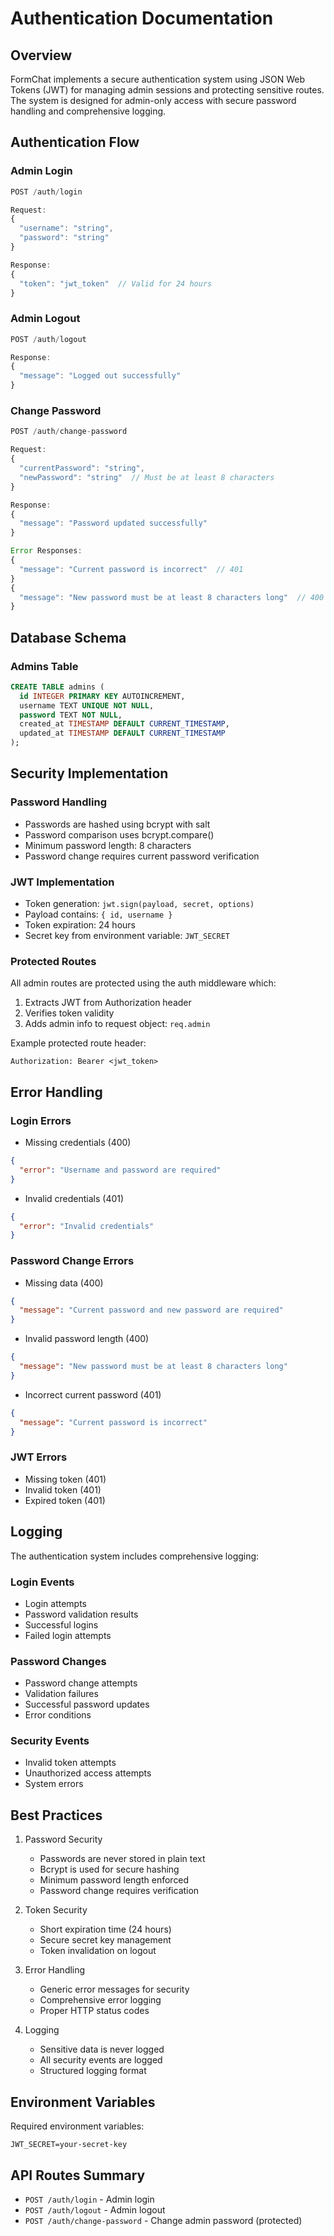 # Authentication Documentation

## Overview

FormChat implements a secure authentication system using JSON Web Tokens (JWT) for managing admin sessions and protecting sensitive routes. The system is designed for admin-only access with secure password handling and comprehensive logging.

## Authentication Flow

### Admin Login
```javascript
POST /auth/login

Request:
{
  "username": "string",
  "password": "string"
}

Response:
{
  "token": "jwt_token"  // Valid for 24 hours
}
```

### Admin Logout
```javascript
POST /auth/logout

Response:
{
  "message": "Logged out successfully"
}
```

### Change Password
```javascript
POST /auth/change-password

Request:
{
  "currentPassword": "string",
  "newPassword": "string"  // Must be at least 8 characters
}

Response:
{
  "message": "Password updated successfully"
}

Error Responses:
{
  "message": "Current password is incorrect"  // 401
}
{
  "message": "New password must be at least 8 characters long"  // 400
}
```

## Database Schema

### Admins Table
```sql
CREATE TABLE admins (
  id INTEGER PRIMARY KEY AUTOINCREMENT,
  username TEXT UNIQUE NOT NULL,
  password TEXT NOT NULL,
  created_at TIMESTAMP DEFAULT CURRENT_TIMESTAMP,
  updated_at TIMESTAMP DEFAULT CURRENT_TIMESTAMP
);
```

## Security Implementation

### Password Handling
- Passwords are hashed using bcrypt with salt
- Password comparison uses bcrypt.compare()
- Minimum password length: 8 characters
- Password change requires current password verification

### JWT Implementation
- Token generation: `jwt.sign(payload, secret, options)`
- Payload contains: `{ id, username }`
- Token expiration: 24 hours
- Secret key from environment variable: `JWT_SECRET`

### Protected Routes
All admin routes are protected using the auth middleware which:
1. Extracts JWT from Authorization header
2. Verifies token validity
3. Adds admin info to request object: `req.admin`

Example protected route header:
```
Authorization: Bearer <jwt_token>
```

## Error Handling

### Login Errors
- Missing credentials (400)
```json
{
  "error": "Username and password are required"
}
```

- Invalid credentials (401)
```json
{
  "error": "Invalid credentials"
}
```

### Password Change Errors
- Missing data (400)
```json
{
  "message": "Current password and new password are required"
}
```

- Invalid password length (400)
```json
{
  "message": "New password must be at least 8 characters long"
}
```

- Incorrect current password (401)
```json
{
  "message": "Current password is incorrect"
}
```

### JWT Errors
- Missing token (401)
- Invalid token (401)
- Expired token (401)

## Logging

The authentication system includes comprehensive logging:

### Login Events
- Login attempts
- Password validation results
- Successful logins
- Failed login attempts

### Password Changes
- Password change attempts
- Validation failures
- Successful password updates
- Error conditions

### Security Events
- Invalid token attempts
- Unauthorized access attempts
- System errors

## Best Practices

1. Password Security
   - Passwords are never stored in plain text
   - Bcrypt is used for secure hashing
   - Minimum password length enforced
   - Password change requires verification

2. Token Security
   - Short expiration time (24 hours)
   - Secure secret key management
   - Token invalidation on logout

3. Error Handling
   - Generic error messages for security
   - Comprehensive error logging
   - Proper HTTP status codes

4. Logging
   - Sensitive data is never logged
   - All security events are logged
   - Structured logging format

## Environment Variables

Required environment variables:
```
JWT_SECRET=your-secret-key
```

## API Routes Summary

- `POST /auth/login` - Admin login
- `POST /auth/logout` - Admin logout
- `POST /auth/change-password` - Change admin password (protected)
